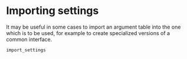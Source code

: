 # Importing settings

It may be useful in some cases to import an argument table into the one which is to be used, for example to create
specialized versions of a common interface.

```@docs
import_settings
```


